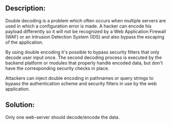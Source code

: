 ## Description:

Double decoding is a problem which often occurs when multiple servers are used in which a
configuration error is made.
A hacker can encode his payload differently so it will not be recognized by a Web Application Firewall (WAF) or an Intrusion Detection System (IDS) and also bypass the escaping of the application.

By using double encoding it's possible to bypass security filters that only decode user
input once. The second decoding process is executed by the backend platform or modules
that properly handle encoded data, but don't have the corresponding security checks in
place.

Attackers can inject double encoding in pathnames or query strings to bypass the
authentication scheme and security filters in use by the web application.

## Solution:

Only one web-server should decode/encode the data.
